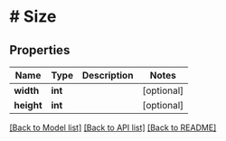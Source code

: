 # # Size

## Properties

Name | Type | Description | Notes
------------ | ------------- | ------------- | -------------
**width** | **int** |  | [optional]
**height** | **int** |  | [optional]

[[Back to Model list]](../../README.md#models) [[Back to API list]](../../README.md#endpoints) [[Back to README]](../../README.md)
